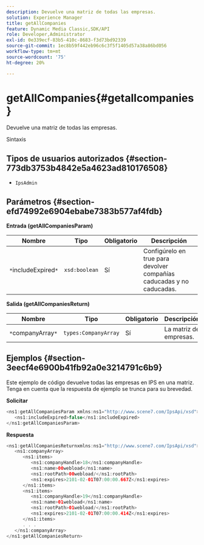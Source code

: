 ```yaml
---
description: Devuelve una matriz de todas las empresas.
solution: Experience Manager
title: getAllCompanies
feature: Dynamic Media Classic,SDK/API
role: Developer,Administrator
exl-id: 0e339ecf-83b5-410c-8683-f3d73bd92339
source-git-commit: 1ec8b59f442eb96c6c3f5f1405d57a38a86bd056
workflow-type: tm+mt
source-wordcount: '75'
ht-degree: 20%

---
```


# getAllCompanies{#getallcompanies}

Devuelve una matriz de todas las empresas.

Sintaxis

## Tipos de usuarios autorizados {#section-773db3753b4842e5a4623ad810176508}

* `IpsAdmin`

## Parámetros {#section-efd74992e6904ebabe7383b577af4fdb}

**Entrada (getAllCompaniesParam)**

| Nombre | Tipo | Obligatorio | Descripción |
|---|---|---|---|
| `*`includeExpired`*` | `xsd:boolean` | Sí | Configúrelo en true para devolver compañías caducadas y no caducadas. |

**Salida (getAllCompaniesReturn)**

| Nombre | Tipo | Obligatorio | Descripción |
|---|---|---|---|
| `*`companyArray`*` | `types:CompanyArray` | Sí | La matriz de empresas. |

## Ejemplos {#section-3eecf4e6900b41fb92a0e3214791c6b9}

Este ejemplo de código devuelve todas las empresas en IPS en una matriz. Tenga en cuenta que la respuesta de ejemplo se trunca para su brevedad.

**Solicitar**

```java
<ns1:getAllCompaniesParam xmlns:ns1="http://www.scene7.com/IpsApi/xsd">
   <ns1:includeExpired>false</ns1:includeExpired>
</ns1:getAllCompaniesParam>
```

**Respuesta**

```java
<ns1:getAllCompaniesReturnxmlns:ns1="http://www.scene7.com/IpsApi/xsd">
   <ns1:companyArray>
      <ns1:items>
         <ns1:companyHandle>18</ns1:companyHandle>
         <ns1:name>00webload</ns1:name>
         <ns1:rootPath>00webload/</ns1:rootPath>
         <ns1:expires>2101-02-01T07:00:00.667Z</ns1:expires>
      </ns1:items>
      <ns1:items>
         <ns1:companyHandle>19</ns1:companyHandle>
         <ns1:name>01webload</ns1:name>
         <ns1:rootPath>01webload/</ns1:rootPath>
         <ns1:expires>2101-02-01T07:00:00.414Z</ns1:expires>
      </ns1:items>
      . . .
   </ns1:companyArray>
</ns1:getAllCompaniesReturn>
```
